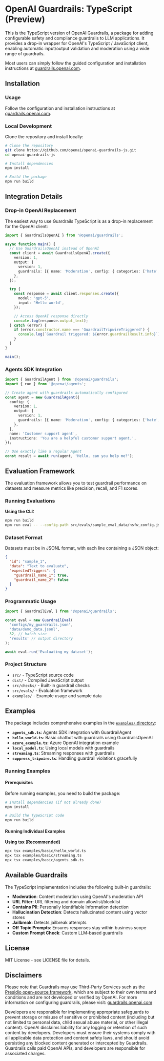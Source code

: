 # OpenAI Guardrails: TypeScript (Preview)

This is the TypeScript version of OpenAI Guardrails, a package for adding configurable safety and compliance guardrails to LLM applications. It provides a drop-in wrapper for OpenAI's TypeScript / JavaScript client, enabling automatic input/output validation and moderation using a wide range of guardrails.

Most users can simply follow the guided configuration and installation instructions at [guardrails.openai.com](https://guardrails.openai.com/).

## Installation

### Usage

Follow the configuration and installation instructions at [guardrails.openai.com](https://guardrails.openai.com/).


### Local Development

Clone the repository and install locally:

```bash
# Clone the repository
git clone https://github.com/openai/openai-guardrails-js.git
cd openai-guardrails-js

# Install dependencies
npm install

# Build the package
npm run build
```

## Integration Details

### Drop-in OpenAI Replacement

The easiest way to use Guardrails TypeScript is as a drop-in replacement for the OpenAI client:

```typescript
import { GuardrailsOpenAI } from '@openai/guardrails';

async function main() {
  // Use GuardrailsOpenAI instead of OpenAI
  const client = await GuardrailsOpenAI.create({
    version: 1,
    output: {
      version: 1,
      guardrails: [{ name: 'Moderation', config: { categories: ['hate', 'violence'] } }],
    },
  });

  try {
    const response = await client.responses.create({
      model: 'gpt-5',
      input: 'Hello world',
    });

    // Access OpenAI response directly
    console.log(response.output_text);
  } catch (error) {
    if (error.constructor.name === 'GuardrailTripwireTriggered') {
      console.log(`Guardrail triggered: ${error.guardrailResult.info}`);
    }
  }
}

main();
```

### Agents SDK Integration

```typescript
import { GuardrailAgent } from '@openai/guardrails';
import { run } from '@openai/agents';

// Create agent with guardrails automatically configured
const agent = new GuardrailAgent({
  config: {
    version: 1,
    output: {
      version: 1,
      guardrails: [{ name: 'Moderation', config: { categories: ['hate', 'violence'] } }],
    },
  },
  name: 'Customer support agent',
  instructions: 'You are a helpful customer support agent.',
});

// Use exactly like a regular Agent
const result = await run(agent, 'Hello, can you help me?');
```

## Evaluation Framework

The evaluation framework allows you to test guardrail performance on datasets and measure metrics like precision, recall, and F1 scores.

### Running Evaluations

**Using the CLI:**

```bash
npm run build
npm run eval -- --config-path src/evals/sample_eval_data/nsfw_config.json --dataset-path src/evals/sample_eval_data/nsfw_eval.jsonl
```

### Dataset Format

Datasets must be in JSONL format, with each line containing a JSON object:

```json
{
  "id": "sample_1",
  "data": "Text to evaluate",
  "expectedTriggers": {
    "guardrail_name_1": true,
    "guardrail_name_2": false
  }
}
```

### Programmatic Usage

```typescript
import { GuardrailEval } from '@openai/guardrails';

const eval = new GuardrailEval(
  'configs/my_guardrails.json',
  'data/demo_data.jsonl',
  32, // batch size
  'results' // output directory
);

await eval.run('Evaluating my dataset');
```

### Project Structure

- `src/` - TypeScript source code
- `dist/` - Compiled JavaScript output
- `src/checks/` - Built-in guardrail checks
- `src/evals/` - Evaluation framework
- `examples/` - Example usage and sample data

## Examples

The package includes comprehensive examples in the [`examples/` directory](https://github.com/openai/openai-guardrails-js/tree/main/examples):

- **`agents_sdk.ts`**: Agents SDK integration with GuardrailAgent
- **`hello_world.ts`**: Basic chatbot with guardrails using GuardrailsOpenAI
- **`azure_example.ts`**: Azure OpenAI integration example
- **`local_model.ts`**: Using local models with guardrails
- **`streaming.ts`**: Streaming responses with guardrails
- **`suppress_tripwire.ts`**: Handling guardrail violations gracefully

### Running Examples

#### Prerequisites

Before running examples, you need to build the package:

```bash
# Install dependencies (if not already done)
npm install

# Build the TypeScript code
npm run build
```

#### Running Individual Examples

**Using tsx (Recommended)**

```bash
npx tsx examples/basic/hello_world.ts
npx tsx examples/basic/streaming.ts
npx tsx examples/basic/agents_sdk.ts
```

## Available Guardrails

The TypeScript implementation includes the following built-in guardrails:

- **Moderation**: Content moderation using OpenAI's moderation API
- **URL Filter**: URL filtering and domain allowlist/blocklist
- **Contains PII**: Personally Identifiable Information detection
- **Hallucination Detection**: Detects hallucinated content using vector stores
- **Jailbreak**: Detects jailbreak attempts
- **Off Topic Prompts**: Ensures responses stay within business scope
- **Custom Prompt Check**: Custom LLM-based guardrails

## License

MIT License - see LICENSE file for details.

## Disclaimers

Please note that Guardrails may use Third-Party Services such as the [Presidio open-source framework](https://github.com/microsoft/presidio), which are subject to their own terms and conditions and are not developed or verified by OpenAI.  For more information on configuring guardrails, please visit: [guardrails.openai.com](https://guardrails.openai.com/)

Developers are responsible for implementing appropriate safeguards to prevent storage or misuse of sensitive or prohibited content (including but not limited to personal data, child sexual abuse material, or other illegal content). OpenAI disclaims liability for any logging or retention of such content by developers. Developers must ensure their systems comply with all applicable data protection and content safety laws, and should avoid persisting any blocked content generated or intercepted by Guardrails. Guardrails calls paid OpenAI APIs, and developers are responsible for associated charges.
